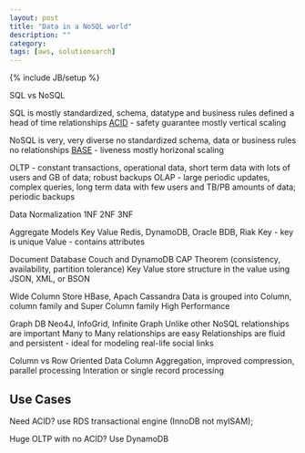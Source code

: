 ```yaml
---
layout: post
title: "Data in a NoSQL world"
description: ""
category: 
tags: [aws, solutionsarch]
---
```

{% include JB/setup %}

SQL vs NoSQL

SQL is mostly standardized, schema, datatype and business rules defined a head of time
relationships
[ACID](https://en.wikipedia.org/wiki/ACID) - safety guarantee
mostly vertical scaling

NoSQL is very, very diverse
no standardized schema, data or business rules
no relationships
[BASE](https://en.wikipedia.org/wiki/Eventual_consistency) - liveness
mostly horizonal scaling

OLTP - constant transactions, operational data, short term data with lots of users and GB of data; robust backups 
OLAP - large periodic updates, complex queries, long term data with few users and TB/PB amounts of data; periodic backups

Data Normalization
1NF
2NF
3NF

Aggregate Models
Key Value
  Redis, DynamoDB, Oracle BDB, Riak 
  Key - key is unique
  Value - contains attributes

Document Database
  Couch and DynamoDB
  CAP Theorem (consistency, availability, partition tolerance)
  Key Value store
    structure in the value using JSON, XML, or BSON

Wide Column Store
  HBase, Apach Cassandra
  Data is grouped into Column, column family and Super Column family
  High Performance

Graph DB
  Neo4J, InfoGrid, Infinite Graph
  Unlike other NoSQL relationships are important
  Many to Many relationships are easy
  Relationships are fluid and persistent - ideal for modeling real-life social links

Column vs Row Oriented Data
  Column Aggregation, improved compression, parallel processing
  Interation or single record processing

## Use Cases

Need ACID? use RDS transactional engine (InnoDB not myISAM); 

Huge OLTP with no ACID? Use DynamoDB


